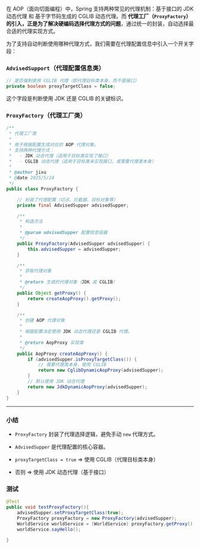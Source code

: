 

在 AOP（面向切面编程）中，Spring 支持两种常见的代理机制：基于接口的 JDK 动态代理 和 基于字节码生成的 CGLIB 动态代理。而 **代理工厂（`ProxyFactory`）的引入，正是为了解决硬编码选择代理方式的问题**，通过统一的封装，自动选择最合适的代理实现方式。

为了支持自动判断使用哪种代理方式，我们需要在代理配置信息中引入一个开关字段：

###  `AdvisedSupport`（代理配置信息类）

```java
// 是否强制使用 CGLIB 代理（即代理目标类本身，而不是接口）
private boolean proxyTargetClass = false;
```

这个字段是判断使用 JDK 还是 CGLIB 的关键标识。


###  `ProxyFactory`（代理工厂类）

```java
/**
 * 代理工厂类
 * 
 * 用于根据配置生成对应的 AOP 代理对象。
 * 支持两种代理方式：
 *   - JDK 动态代理（适用于目标类实现了接口）
 *   - CGLIB 动态代理（适用于目标类未实现接口，或需要代理类本身）
 * 
 * @author jixu
 * @date 2025/5/24
 */
public class ProxyFactory {

    // 封装了代理配置（切点、拦截器、目标对象等）
    private final AdvisedSupper advisedSupper;

    /**
     * 构造方法
     * 
     * @param advisedSupper 配置信息容器
     */
    public ProxyFactory(AdvisedSupper advisedSupper) {
        this.advisedSupper = advisedSupper;
    }

    /**
     * 获取代理对象
     * 
     * @return 生成的代理对象（JDK 或 CGLIB）
     */
    public Object getProxy() {
        return createAopProxy().getProxy();
    }

    /**
     * 创建 AOP 代理对象
     * 
     * 根据配置决定使用 JDK 动态代理还是 CGLIB 代理。
     * 
     * @return AopProxy 实现类
     */
    public AopProxy createAopProxy() {
        if (advisedSupper.isProxyTargetClass()) {
            // 需要代理类本身，使用 CGLIB
            return new CglibDynamicAopProxy(advisedSupper);
        }
        // 默认使用 JDK 动态代理
        return new JdkDynamicAopProxy(advisedSupper);
    }
}
```

---

### 小结

- `ProxyFactory` 封装了代理选择逻辑，避免手动 `new` 代理方式。

- `AdvisedSupper` 是代理配置的核心容器。

- `proxyTargetClass = true` ⇒ 使用 CGLIB（代理目标类本身）

- 否则 ⇒ 使用 JDK 动态代理（基于接口）


### 测试

```java
@Test  
public void testProxyFactory(){  
    advisedSupper.setProxyTargetClass(true);  
    ProxyFactory proxyFactory = new ProxyFactory(advisedSupper);  
    WorldService worldService = (WorldService) proxyFactory.getProxy();  
    worldService.sayHello();  
  
}
```